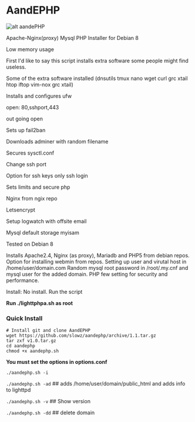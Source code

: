 AandEPHP
==========


![alt aandePHP](http://nwabytes.com/AandEPHP.png)

Apache-Nginx(proxy) Mysql PHP Installer for Debian 8

Low memory usage

First I'd like to say this script installs extra software some people might find useless.

Some of the extra software installed
(dnsutils tmux nano wget curl grc xtail htop iftop vim-nox grc xtail)

Installs and configures ufw

open: 80,sshport,443

out going open

Sets up fail2ban

Downloads adminer with random filename


Secures sysctl.conf

Change ssh port

Option for ssh keys only ssh login


Sets limits and secure php

Nginx from ngix repo

Letsencrypt


Setup logwatch with offsite email

Mysql default storage myisam

Tested on Debian 8

Installs Apache2.4, Nginx (as proxy), Mariadb and PHP5 from debian repos.
Option for installing webmin from repos.
Setting up user and virutal host in /home/user/domain.com
Random mysql root password in /root/.my.cnf and mysql user for the added domain.
PHP few setting for security and performance.


Install: No install. Run the script



**Run ./lighttphpa.sh as root**

### Quick Install

    # Install git and clone AandEPHP
    wget https://github.com/slowz/aandephp/archive/1.1.tar.gz
    tar zxf v1.0.tar.gz
    cd aandephp
    chmod +x aandephp.sh

**You must set the options in options.conf**

`./aandephp.sh -i`

`./aandephp.sh -ad` ## adds /home/user/domain/public_html and adds info to lighttpd

`./aandephp.sh -v` ## Show version

`./aandephp.sh -dd` ## delete domain
